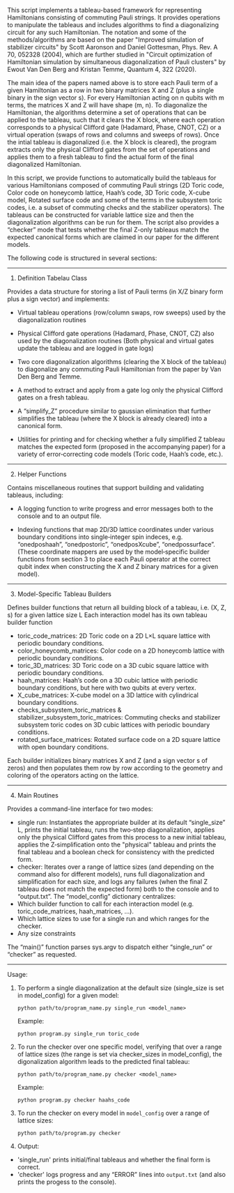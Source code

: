 This script implements a tableau-based framework for representing Hamiltonians consisting of commuting Pauli strings. 
It provides operations to manipulate the tableaus and includes algorithms to find a diagonalizing circuit for any such Hamiltonian.
The notation and some of the methods/algorithms are based on the paper "Improved simulation of stabilizer circuits"
by Scott Aaronson and Daniel Gottesman, Phys. Rev. A 70, 052328 (2004), which are further studied in 
"Circuit optimization of Hamiltonian simulation by simultaneous diagonalization of Pauli clusters" by Ewout Van Den Berg 
and Kristan Temme, Quantum 4, 322 (2020).

The main idea of the papers named above is to store each Pauli term of a given Hamiltonian as a row in two binary
matrices X and Z (plus a single binary in the sign vector s). For every Hamiltonian acting on n qubits with m terms, 
the matrices X and Z will have shape (m, n). To diagonalize the Hamiltonian, the algorithms determine a set of operations 
that can be applied to the tableau, such that it clears the X block, where each operation corresponds to a physical 
Clifford gate (Hadamard, Phase, CNOT, CZ) or a virtual operation (swaps of rows and columns and sweeps of rows). 
Once the intial tableau is diagonalized (i.e. the X block is cleared), the program extracts only the physical Clifford 
gates from the set of operations and applies them to a fresh tableau to find the actual form of the final diagonalized Hamiltonian.

In this script, we provide functions to automatically build the tableaus for various Hamiltonians composed of commuting
Pauli strings (2D Toric code, Color code on honeycomb lattice, Haah’s code, 3D Toric code, X-cube model, Rotated surface code 
and some of the terms in the subsystem toric codes, i.e. a subset of commuting checks and the stabilizer operators). 
The tableaus can be constructed for variable lattice size and then the diagonalization algorithms can be run for them.
The script also provides a “checker” mode that tests whether the final Z-only tableaus match the expected canonical forms 
which are claimed in our paper for the different models.

The following code is structured in several sections:

----------------
1. Definition Tabelau Class

Provides a data structure for storing a list of Pauli terms (in X/Z binary form plus a sign vector)
and implements:

- Virtual tableau operations (row/column swaps, row sweeps) used by the diagonalization routines
    
- Physical Clifford gate operations (Hadamard, Phase, CNOT, CZ) also used by the diagonalization routines
      (Both physical and virtual gates update the tableau and are logged in gate logs)
      
- Two core diagonalization algorithms (clearing the X block of the tableau) to diagonalize any commuting 
      Pauli Hamiltonian from the paper by Van Den Berg and Temme. 
      
- A method to extract and apply from a gate log only the physical Clifford gates on a fresh tableau.
    
- A “simplify_Z” procedure similar to gaussian elimination that further simplifies the tableau (where the X block 
      is already cleared) into a canonical form.
      
- Utilities for printing and for checking whether a fully simplified Z tableau matches the expected form 
      (proposed in the accompanying paper) for a variety of error‐correcting code models (Toric code, Haah’s code, etc.).

----------------
2. Helper Functions

Contains miscellaneous routines that support building and validating tableaus, including:
- A logging function to write progress and error messages both to the console and to an output file.

- Indexing functions that map 2D/3D lattice coordinates under various boundary conditions into
      single‐integer spin indeces, e.g. “onedposhaah”, “onedpostoric”, “onedposXcube”, “onedpossurface”.
      (These coordinate mappers are used by the model‐specific builder functions from section 3 
      to place each Pauli operator at the correct qubit index when constructing the X and Z binary matrices 
      for a given model).

----------------
3. Model-Specific Tableau Builders

Defines builder functions that return all building block of a tableau, i.e. (X, Z, s) for a given lattice size L
Each interaction model has its own tableau builder function
- toric_code_matrices: 2D Toric code on a 2D L×L square lattice with periodic boundary conditions.
- color_honeycomb_matrices: Color code on a 2D honeycomb lattice with periodic boundary conditions.
- toric_3D_matrices: 3D Toric code on a 3D cubic square lattice with periodic boundary conditions.
- haah_matrices: Haah’s code on a 3D cubic lattice with periodic boundary conditions, but here with two qubits 
      at every vertex.
- X_cube_matrices: X‐cube model on a 3D lattice with cylindrical boundary conditions.
- checks_subsystem_toric_matrices & stabilizer_subsystem_toric_matrices: Commuting checks and stabilizer subsystem toric codes
        on 3D cubic lattices with periodic boundary conditions.
- rotated_surface_matrices: Rotated surface code on a 2D square lattice with open boundary conditions.

Each builder initializes binary matrices X and Z (and a sign vector s of zeros) and then populates them
row by row according to the geometry and coloring of the operators acting on the lattice.

----------------
4. Main Routines

Provides a command-line interface for two modes:
- single run: Instantiates the appropriate builder at its default “single_size” L, prints the initial tableau,
        runs the two‐step diagonalization, applies only the physical Clifford gates from this process 
        to a new initial tableau, applies the Z‐simplification onto the "physical" tableau and prints 
        the final tableau and a boolean check for consistency with the predicted form.
- checker: Iterates over a range of lattice sizes (and depending on the command also for different models),
        runs full diagonalization and simplification for each size, and logs any failures (when the final Z
        tableau does not match the expected form) both to the console and to “output.txt”.
The “model_config” dictionary centralizes:
- Which builder function to call for each interaction model (e.g. toric_code_matrices, haah_matrices, ...).
- Which lattice sizes to use for a single run and which ranges for the checker.
- Any size constraints

The “main()” function parses sys.argv to dispatch either “single_run” or “checker” as requested.

----------------
Usage:
1. To perform a single diagonalization at the default size (single_size is set in model_config) for a given model:

    ```python path/to/program_name.py single_run <model_name>```

    Example:

    ```python program.py single_run toric_code```

3. To run the checker over one specific model, verifying that over a range of lattice sizes (the range is set
       via checker_sizes in model_config), the digonalization algorithm leads to the predicted final tableau:

    ```python path/to/program_name.py checker <model_name>```

   Example:

   ```python program.py checker haahs_code```

5. To run the checker on every model in `model_config` over a range of lattice sizes:

   ```python path/to/program.py checker```

7. Output:
- 'single_run' prints initial/final tableaus and whether the final form is correct.
- 'checker' logs progress and any “ERROR” lines into `output.txt` (and also prints the progess to the console).
